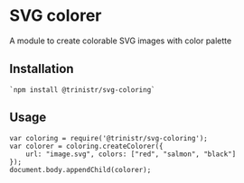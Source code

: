 # SVG colorer

A module to create colorable SVG images with color palette

## Installation

	`npm install @trinistr/svg-coloring`

## Usage

	var coloring = require('@trinistr/svg-coloring');
	var colorer = coloring.createColorer({
		url: "image.svg", colors: ["red", "salmon", "black"]
	});
	document.body.appendChild(colorer);
